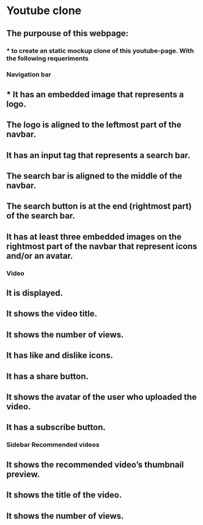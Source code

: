 # Youtube clone

<H2> The purpouse of this webpage: </H2>


<H3>* to create an static mockup clone of this youtube-page. With the following requeriments </H3>
<H3> Navigation bar  </H3>
<H2>* It has an embedded image that represents a logo.
<H2> The logo is aligned to the leftmost part of the navbar. </H2>
<H2> It has an input tag that represents a search bar.</H2>
<H2> The search bar is aligned to the middle of the navbar.</H2>
<H2> The search button is at the end (rightmost part) of the search bar. </H2>
<H2>It has at least three embedded images on the rightmost part of the navbar that represent icons and/or an avatar. </H2>
<H3> Video</H3>
<H2>It is displayed. </H2>
<H2>It shows the video title.</H2>
<H2>It shows the number of views.</H2>
<H2>It has like and dislike icons. </H2>
<H2>It has a share button.</H2>
<H2>It shows the avatar of the user who uploaded the video.</H2>
<H2>It has a subscribe button. </H2>
<H3>Sidebar Recommended videos</H3>
<H2>It shows the recommended video’s thumbnail preview.</H2>
<H2>It shows the title of the video.</H2>
<H2>It shows the number of views.</H2>


